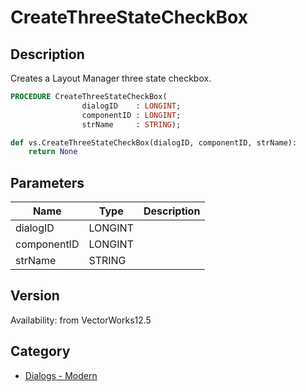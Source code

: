 # CreateThreeStateCheckBox

## Description
Creates a Layout Manager three state checkbox.

```pascal
PROCEDURE CreateThreeStateCheckBox(
				dialogID    : LONGINT;
				componentID : LONGINT;
				strName     : STRING);
```

```python
def vs.CreateThreeStateCheckBox(dialogID, componentID, strName):
    return None
```

## Parameters
|Name|Type|Description|
|---|---|---|
|dialogID|LONGINT|   |
|componentID|LONGINT|   |
|strName|STRING|   |

## Version
Availability: from VectorWorks12.5

## Category
* [Dialogs - Modern](../Categories/Dialogs%20-%20Modern.md)
